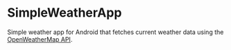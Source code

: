 # SimpleWeatherApp
Simple weather app for Android that fetches current weather data using the [OpenWeatherMap API](http://openweathermap.org/api).
